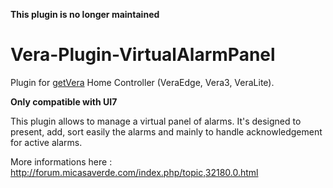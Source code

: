 **This plugin is no longer maintained**


# Vera-Plugin-VirtualAlarmPanel

Plugin for [getVera](http://getvera.com/) Home Controller (VeraEdge, Vera3, VeraLite).

**Only compatible with UI7**

This plugin allows to manage a virtual panel of alarms.
It's designed to present, add, sort easily the alarms and mainly to handle acknowledgement for active alarms.

More informations here :
http://forum.micasaverde.com/index.php/topic,32180.0.html
